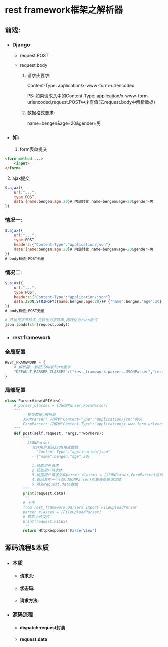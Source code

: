 # rest framework框架之解析器

## 前戏:

- ### Django

  - request.POST

  - request.body

    1. 请求头要求:

       Content-Type: application/x-www-form-urlencoded

       PS: 如果请求头中的Content-Type: application/x-www-form-urlencoded,request.POST中才有值(去request.body中解析数据)

    2. 数据格式要求:

       name=bengen&age=20&gender=男

- ### 如: 

  1. form表单提交

```html
<form method....>
	<input>
</form>
```

  2. ajax提交

```js
$.ajax({
    url:"...",
    type:POST,
    data:{name:bengen,age:20}# 内部转化 name=bengen&age=20&gender=男
})
```

### 情况一:

```js
$.ajax({
    url:"...",
    type:POST,
    headers:{"Content-Type":"application/json"}
    data:{name:bengen,age:20}# 内部转化 name=bengen&age=20&gender=男
})
# body有值;POST无值
```

### 情况二:

```js
$.ajax({
    url:"...",
    type:POST,
    headers:{"Content-Type":"application/json"}
    data:JSON.STRINGFY({name:bengen,age:20})# {"name":bengen,"age":20}
})
# body有值;POST无值
```

```python
# 开始是字节格式,先转化为字符串,再转化为json格式
json.loads(str(request.body))
```

- ### rest framework

### 全局配置

```python
REST_FRAMEWORK = {
    # 解析器: 解析JSON和form表单
    "DEFAULT_PARSER_CLASSES":["rest_framework.parsers.JSONParser","rest_framework.parsers.FormParser"]
}
```

### 局部配置

```python
class ParserView(APIView):
    # parser_classes = [JSONParser,FormParser]
    """
        - 提交数据,解析器
        JSONParser: 只解析"Content-Type":"application/json"的头
        FormParser: 只解析"Content-Type":"application/x-www-form-urlencoded"的头
    """
    def post(self,request, *args,**workers):
        """
        - JSONParser
            允许用户发送JSON格式数据
            - "Content-Type":"application/json"
            - {"name":bengen,"age":20}

            1.获取用户请求
            2.获取用户请求体
            3.根据用户请求头和parser_classes = [JSONParser,FormParser]进行比较
            4.返回其中一个(如:JSONParser)对象去处理请求体
            5.得到request.data数据
        """
        print(request.data)
        '''
        # 上传
        from rest_framework.parsers import FileUploadParser
        parser_classes = [FileUploadParser]
        # 获取上传文件
        print(request.FILES)
        '''
        return HttpResponse('ParserView')
```

## 源码流程&本质

- ### 本质

  - #### 请求头:

  - #### 状态码:

  - #### 请求方法:

- ### 源码流程

  - #### dispatch:request封装

  - #### request.data


